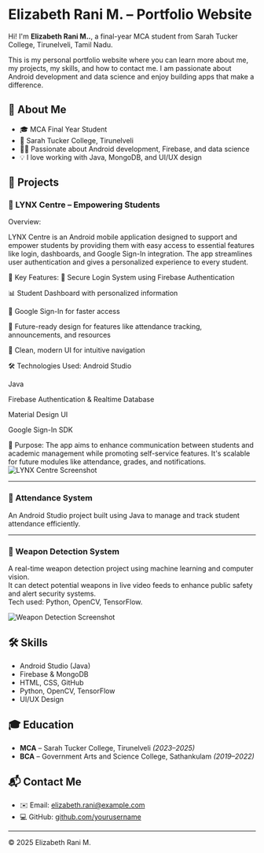 # Elizabeth Rani M. – Portfolio Website

Hi! I'm **Elizabeth Rani M..**, a final-year MCA student from Sarah Tucker College, Tirunelveli, Tamil Nadu.

This is my personal portfolio website where you can learn more about me, my projects, my skills, and how to contact me. I am passionate about Android development and data science and enjoy building apps that make a difference.

## 🌟 About Me

- 🎓 MCA Final Year Student  
- 📍 Sarah Tucker College, Tirunelveli  
- 👩‍💻 Passionate about Android development, Firebase, and data science  
- 💡 I love working with Java, MongoDB, and UI/UX design

## 📱 Projects

### 🔹 LYNX Centre – Empowering Students
Overview:

LYNX Centre is an Android mobile application designed to support and empower students by providing them with easy access to essential features like login, dashboards, and Google Sign-In integration. The app streamlines user authentication and gives a personalized experience to every student.

🔧 Key Features:
🔐 Secure Login System using Firebase Authentication

📊 Student Dashboard with personalized information

🧩 Google Sign-In for faster access

📅 Future-ready design for features like attendance tracking, announcements, and resources

💬 Clean, modern UI for intuitive navigation

🛠 Technologies Used:
Android Studio

Java

Firebase Authentication & Realtime Database

Material Design UI

Google Sign-In SDK

📌 Purpose:
The app aims to enhance communication between students and academic management while promoting self-service features. It's scalable for future modules like attendance, grades, and notifications.
![LYNX Centre Screenshot](/Users/elizabethrani/Desktop/Elizabeth/dashpoard.png)

---

### 🔹 Attendance System
An Android Studio project built using Java to manage and track student attendance efficiently.

---

### 🔹 Weapon Detection System
A real-time weapon detection project using machine learning and computer vision.  
It can detect potential weapons in live video feeds to enhance public safety and alert security systems.  
Tech used: Python, OpenCV, TensorFlow.

![Weapon Detection Screenshot](images/weapon-detection.png)

## 🛠 Skills

- Android Studio (Java)
- Firebase & MongoDB
- HTML, CSS, GitHub
- Python, OpenCV, TensorFlow
- UI/UX Design

## 🎓 Education

- **MCA** – Sarah Tucker College, Tirunelveli *(2023–2025)*  
- **BCA** – Government Arts and Science College, Sathankulam *(2019–2022)*

## 📬 Contact Me

- ✉️ Email: elizabeth.rani@example.com  
- 💻 GitHub: [github.com/yourusername](https://github.com/yourusername)

---

© 2025 Elizabeth Rani M.
